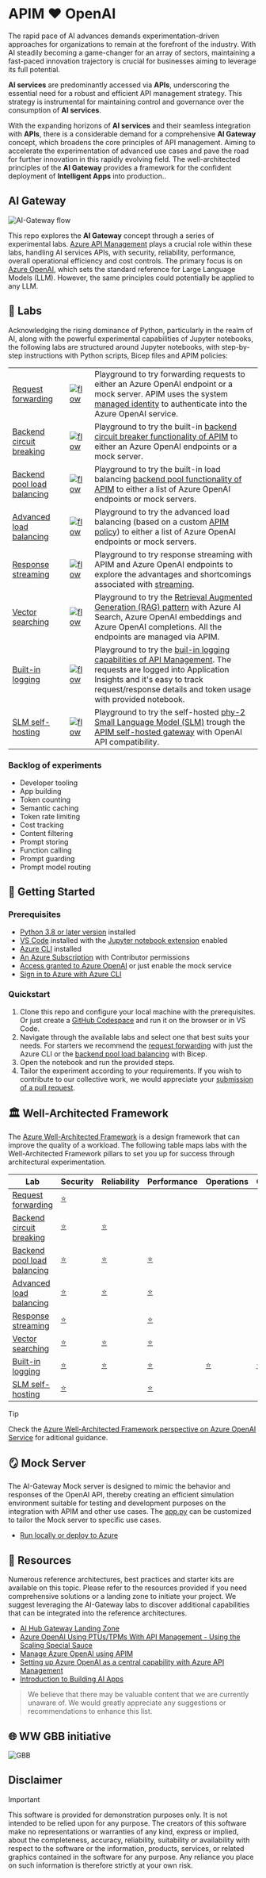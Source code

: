 # APIM ❤️ OpenAI

The rapid pace of AI advances demands experimentation-driven approaches for organizations to remain at the forefront of the industry. With AI steadily becoming a game-changer for an array of sectors, maintaining a fast-paced innovation trajectory is crucial for businesses aiming to leverage its full potential. 

__AI services__ are predominantly accessed via __APIs__, underscoring the essential need for a robust and efficient API management strategy. This strategy is instrumental for maintaining control and governance over the consumption of __AI services__.

With the expanding horizons of __AI services__ and their seamless integration with __APIs__, there is a considerable demand for a comprehensive __AI Gateway__ concept, which broadens the core principles of API management. Aiming to accelerate the experimentation of advanced use cases and pave the road for further innovation in this rapidly evolving field. The well-architected principles of the __AI Gateway__ provides a framework for the confident deployment of __Intelligent Apps__ into production..

## AI Gateway
![AI-Gateway flow](images/ai-gateway.gif)

This repo explores the __AI Gateway__ concept through a series of experimental labs. [Azure API Management](https://learn.microsoft.com/en-us/azure/api-management/api-management-key-concepts) plays a crucial role within these labs, handling AI services APIs, with security, reliability, performance, overall operational efficiency and cost controls. The primary focus is on [Azure OpenAI](https://learn.microsoft.com/en-us/azure/ai-services/openai/overview), which sets the standard reference for Large Language Models (LLM). However, the same principles could potentially be applied to any LLM.

## 🧪 Labs

Acknowledging the rising dominance of Python, particularly in the realm of AI, along with the powerful experimental capabilities of Jupyter notebooks, the following labs are structured around Jupyter notebooks, with step-by-step instructions with Python scripts, Bicep files and APIM policies:

|  |  | |
| ---- | ----- | ----------- |
| [Request forwarding](labs/request-forwarding/request-forwarding.ipynb) | [![flow](images/request-forwarding.gif)](labs/request-forwarding/request-forwarding.ipynb) | Playground to try forwarding requests to either an Azure OpenAI endpoint or a mock server. APIM uses the system [managed identity](https://learn.microsoft.com/en-us/azure/api-management/api-management-howto-use-managed-service-identity) to authenticate into the Azure OpenAI service. |
| [Backend circuit breaking](labs/backend-circuit-breaking/backend-circuit-breaking.ipynb)     | [![flow](images/backend-circuit-breaking.gif)](labs/backend-circuit-breaking/backend-circuit-breaking.ipynb) | Playground to try the built-in [backend circuit breaker functionality of APIM](https://learn.microsoft.com/en-us/azure/api-management/backends?tabs=bicep) to either an Azure OpenAI endpoints or a mock server. |
| [Backend pool load balancing](labs/backend-pool-load-balancing/backend-pool-load-balancing.ipynb) | [![flow](images/backend-pool-load-balancing.gif)](labs/backend-pool-load-balancing/backend-pool-load-balancing.ipynb) | Playground to try the built-in load balancing [backend pool functionality of APIM](https://learn.microsoft.com/en-us/azure/api-management/backends?tabs=bicep) to either a list of Azure OpenAI endpoints or mock servers. |
| [Advanced load balancing](labs/advanced-load-balancing/advanced-load-balancing.ipynb) | [![flow](images/advanced-load-balancing.gif)](labs/advanced-load-balancing/advanced-load-balancing.ipynb) | Playground to try the advanced load balancing (based on a custom [APIM policy](https://learn.microsoft.com/en-us/azure/api-management/api-management-howto-policies)) to either a list of Azure OpenAI endpoints or mock servers. |
| [Response streaming](labs/response-streaming/response-streaming.ipynb) | [![flow](images/response-streaming.gif)](labs/response-streaming/response-streaming.ipynb) | Playground to try response streaming with APIM and Azure OpenAI endpoints to explore the advantages and shortcomings associated with [streaming](https://learn.microsoft.com/en-us/azure/api-management/how-to-server-sent-events#guidelines-for-sse). |
| [Vector searching](labs/vector-searching/vector-searching.ipynb) | [![flow](images/vector-searching.gif)](labs/vector-searching/vector-searching.ipynb) | Playground to try the [Retrieval Augmented Generation (RAG) pattern](https://learn.microsoft.com/en-us/azure/search/retrieval-augmented-generation-overview) with Azure AI Search, Azure OpenAI embeddings and Azure OpenAI completions. All the endpoints are managed via APIM. |
| [Built-in logging](labs/built-in-logging/built-in-logging.ipynb) | [![flow](images/built-in-logging.gif)](labs/built-in-logging/built-in-logging.ipynb) | Playground to try the [buil-in logging capabilities of API Management](https://learn.microsoft.com/en-us/azure/api-management/observability). The requests are logged into Application Insights and it's easy to track request/response details and token usage with provided notebook.  |
| [SLM self-hosting](labs/slm-self-hosting/slm-self-hosting.ipynb) | [![flow](images/slm-self-hosting.gif)](labs/slm-self-hosting/slm-self-hosting.ipynb) | Playground to try the self-hosted [phy-2 Small Language Model (SLM)](https://www.microsoft.com/en-us/research/blog/phi-2-the-surprising-power-of-small-language-models/) trough the [APIM self-hosted gateway](https://learn.microsoft.com/en-us/azure/api-management/self-hosted-gateway-overview) with OpenAI API compatibility.  |

### Backlog of experiments
* Developer tooling
* App building
* Token counting
* Semantic caching
* Token rate limiting
* Cost tracking
* Content filtering
* Prompt storing
* Function calling
* Prompt guarding
* Prompt model routing

## 🚀 Getting Started

### Prerequisites
- [Python 3.8 or later version](https://www.python.org/) installed
- [VS Code](https://code.visualstudio.com/) installed with the [Jupyter notebook extension](https://marketplace.visualstudio.com/items?itemName=ms-toolsai.jupyter) enabled
- [Azure CLI](https://learn.microsoft.com/en-us/cli/azure/install-azure-cli) installed
- [An Azure Subscription](https://azure.microsoft.com/en-us/free/) with Contributor permissions
- [Access granted to Azure OpenAI](https://aka.ms/oai/access) or just enable the mock service
- [Sign in to Azure with Azure CLI](https://learn.microsoft.com/en-us/cli/azure/authenticate-azure-cli-interactively)

### Quickstart
1. Clone this repo and configure your local machine with the prerequisites. Or just create a [GitHub Codespace](https://codespaces.new/Azure-Samples/AI-Gateway/tree/main) and run it on the browser or in VS Code.
2. Navigate through the available labs and select one that best suits your needs. For starters we recommend the [request forwarding](labs/request-forwarding/request-forwarding.ipynb) with just the Azure CLI or the [backend pool load balancing](labs/backend-pool-load-balancing/backend-pool-load-balancing.ipynb) with Bicep.
3. Open the notebook and run the provided steps.
4. Tailor the experiment according to your requirements. If you wish to contribute to our collective work, we would appreciate your [submission of a pull request](CONTRIBUTING.MD).

## 🏛️ Well-Architected Framework

The [Azure Well-Architected Framework](https://learn.microsoft.com/en-us/azure/well-architected/what-is-well-architected-framework) is a design framework that can improve the quality of a workload. The following table maps labs with the Well-Architected Framework pillars to set you up for success through architectural experimentation.

| Lab  | Security | Reliability | Performance | Operations | Costs |
| -------- | -------- |-------- |-------- |-------- |-------- |
| [Request forwarding](labs/request-forwarding/request-forwarding.ipynb) | [⭐](#%EF%B8%8F-well-architected-framework "Zero trust, keyless approach with manage identities and APIM security features") | |  |  |  |
| [Backend circuit breaking](labs/backend-circuit-breaking/backend-circuit-breaking.ipynb) | [⭐](#%EF%B8%8F-well-architected-framework "Zero trust, keyless approach with manage identities and APIM security features") | [⭐](#%EF%B8%8F-well-architected-framework "Controls the availability of the OpenAI endpoint with the circuit breaker feature") |  |  |  |
| [Backend pool load balancing](labs/backend-pool-load-balancing/backend-pool-load-balancing.ipynb)  |[⭐](#%EF%B8%8F-well-architected-framework "Zero trust, keyless approach with manage identities and APIM security features")|[⭐](#%EF%B8%8F-well-architected-framework "To ensure resilience, the request is distributed to two or more endpoints with the built-in feature")|[⭐](#%EF%B8%8F-well-architected-framework "Load balances the requests to increase performance with the built-in feature")|  |  |
| [Advanced load balancing](labs/advanced-load-balancing/advanced-load-balancing.ipynb) |[⭐](#%EF%B8%8F-well-architected-framework "Zero trust, keyless approach with manage identities and APIM security features")|[⭐](#%EF%B8%8F-well-architected-framework "To ensure resilience, the request is distributed to two or more endpoints with a custom policy")|[⭐](#%EF%B8%8F-well-architected-framework "Load balances the requests to increase performance with a custom policy")|  |  |
| [Response streaming](labs/response-streaming/response-streaming.ipynb)  |[⭐](#%EF%B8%8F-well-architected-framework "Zero trust, keyless approach with manage identities and APIM security features")| |[⭐](#%EF%B8%8F-well-architected-framework "To get responses sooner, you can 'stream' the completion as it's being generated")|  |  |
| [Vector searching](labs/vector-searching/vector-searching.ipynb) |[⭐](#%EF%B8%8F-well-architected-framework "Zero trust, keyless approach with manage identities and APIM security features")|[⭐](#%EF%B8%8F-well-architected-framework "To ensure resilience, the request is distributed to two or more endpoints with the built-in feature")| [⭐](#%EF%B8%8F-well-architected-framework "Load balances the requests to increase performance with the built-in feature")| |  |
| [Built-in logging](labs/built-in-logging/built-in-logging.ipynb) |[⭐](#%EF%B8%8F-well-architected-framework "Zero trust, keyless approach with manage identities and APIM security features")|[⭐](#%EF%B8%8F-well-architected-framework "To ensure resilience, the request is distributed to two or more endpoints with the built-in feature")|[⭐](#%EF%B8%8F-well-architected-framework "Load balances the requests to increase performance with the built-in feature")|[⭐](#%EF%B8%8F-well-architected-framework "Requests are logged to enable monitoring, alerting and automatic remediation")|[⭐](#%EF%B8%8F-well-architected-framework "Relation between APIM subscription and token consumption allows cost control")|
| [SLM self-hosting](labs/slm-self-hosting/slm-self-hosting.ipynb) |[⭐](#%EF%B8%8F-well-architected-framework "Self hosting the model might improve the security posture with network restrictions") | | [⭐](#%EF%B8%8F-well-architected-framework "Performance might be improved with full control to the self-hosted model") | | |

> [!TIP]
> Check the [Azure Well-Architected Framework perspective on Azure OpenAI Service](https://learn.microsoft.com/en-us/azure/well-architected/service-guides/azure-openai) for aditional guidance.

## 🪞 Mock Server

The AI-Gateway Mock server is designed to mimic the behavior and responses of the OpenAI API, thereby creating an efficient simulation environment suitable for testing and development purposes on the integration with APIM and other use cases.
The [app.py](app.py) can be customized to tailor the Mock server to specific use cases.

* [Run locally or deploy to Azure](mock-server/mock-server.ipynb)

## 🥇 Resources

Numerous reference architectures, best practices and starter kits are available on this topic. Please refer to the resources provided if you need comprehensive solutions or a landing zone to initiate your project. We suggest leveraging the AI-Gateway labs to discover additional capabilities that can be integrated into the reference architectures.

- [AI Hub Gateway Landing Zone](https://github.com/mohamedsaif/ai-hub-gateway-landing-zone)
- [Azure OpenAI Using PTUs/TPMs With API Management - Using the Scaling Special Sauce](https://github.com/Azure/aoai-apim)
- [Manage Azure OpenAI using APIM](https://github.com/microsoft/AzureOpenAI-with-APIM) 
- [Setting up Azure OpenAI as a central capability with Azure API Management](https://github.com/Azure/enterprise-azureai)
- [Introduction to Building AI Apps](https://github.com/Azure/intro-to-intelligent-apps)

> We believe that there may be valuable content that we are currently unaware of. We would greatly appreciate any suggestions or recommendations to enhance this list.

## 🌐 WW GBB initiative

![GBB](images/gbb.png)

## Disclaimer
> [!IMPORTANT]
> This software is provided for demonstration purposes only. It is not intended to be relied upon for any purpose. The creators of this software make no representations or warranties of any kind, express or implied, about the completeness, accuracy, reliability, suitability or availability with respect to the software or the information, products, services, or related graphics contained in the software for any purpose. Any reliance you place on such information is therefore strictly at your own risk.
